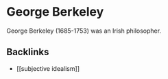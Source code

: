 # George Berkeley

George Berkeley (1685-1753) was an Irish philosopher.


## Backlinks

-   [[subjective idealism]]
